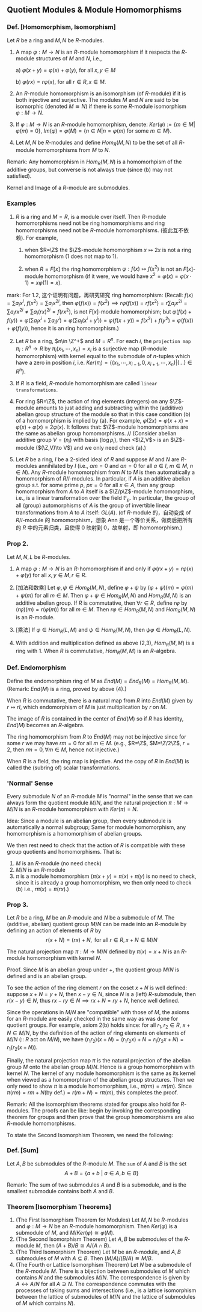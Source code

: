 ## Quotient Modules & Module Homomorphisms

### Def. [Homomorphism, Isomorphism]

Let $R$ be a ring and $M,N$ be $R$-modules.

1) A map $\varphi:M\to N$ is an $R$-module homomorphism if it respects the $R$-module structures of $M$ and $N$, i.e.,
   
   a) $\varphi(x+y) = \varphi(x) + \varphi(y)$, for all $x,y \in M$

   b) $\varphi(rx)=r\varphi(x)$, for all $r\in R, x\in M$.

2) An $R$-module homomorphism is an isomorphism (of $R$-module) if it is both injective and surjective. The modules $M$ and $N$ are said to be isomorphic (denoted $M\cong N$) if there is some $R$-module isomorphism $\varphi: M\to N$.
   
3) If $\varphi: M\to N$ is an $R$-module homomorphism, denote: $Ker(\varphi) := \{m\in M | \varphi(m)=0\}$, $Im(\varphi)=\varphi(M)=\{n\in N | n = \varphi(m) \text{ for some }m\in M\}$.

4) Let $M,N$ be $R$-modules and define $Hom_R(M,N)$ to be the set of all $R$-module homomorphisms from $M$ to $N$.

Remark: Any homomorphism in $Hom_R(M,N)$ is a homomorhpism of the additive groups, but converse is not always true (since (b) may not satisfied).

Kernel and Image of a $R$-module are submodules.

### Examples

1. $R$ is a ring and $M=R$, is a module over itself. Then $R$-module homomorphisms need not be ring homomorphisms and ring homomorphisms need not be $R$-module homomorphisms. (彼此互不依赖). For example, 
   
   1. when $R=\Z$ the $\Z$-module homomorphism $x\mapsto 2x$ is not a ring homomorphism ($1$ does not map to $1$).

   2. when $R=F[x]$ the ring homomorphism $\varphi: f(x) \mapsto f(x^2)$ is not an $F[x]$-module homomorphism (if it were, we would have $x^2=\varphi(x)=\varphi(x\cdot 1) = x\varphi(1)=x$). 
   
  mark: For 1.2, 这个证明有问题，再研究研究 ring homomorphism: (Recall: $f(x)=\sum a_i x^i$, $f(x^2)=\sum a_i x^{2i}$, then $\varphi(f(x))=f(x^2)\implies r\varphi(f(x))=rf(x^2) = r\sum a_i x^{2i} = \sum a_i rx^{2i} \neq \sum a_i (rx)^{2i} = f(rx^2)$, is not $F[x]$-module homomorphism; but $\varphi(f(x) + f(y)) = \varphi(\sum a_ix^i + \sum a_i y^i) = \varphi(\sum a_i(x^i+y^i)) =\varphi(f(x+y))= f(x^2) + f(y^2)=\varphi(f(x)) + \varphi(f(y))$, hence it is an ring homomorphism.)

2. Let $R$ be a ring, $n\in \Z^+$ and $M=R^n$. For each $i$, the `projection map` $\pi_i:R^n\to R$ by $\pi_i(x_1,\cdots,x_n)=x_i$ is a surjective map ($R$-module homomorphism) with kernel equal to the submodule of $n$-tuples which have a zero in position $i$, i.e. $Ker(\pi_i)=\{(x_1,\cdots,x_{i-1},0,x_{i+1},\cdots, x_n) | (...) \in R^n\}$.

3. If $R$ is a field, $R$-module homomorphism are called `linear transformations`.

4. For ring $R=\Z$, the action of ring elements (integers) on any $\Z$-module amounts to just adding and subtracting within the (additive) abelian group structure of the module so that in this case condition (b) of a homomorphism is implied by (a). For example, $\varphi(2x)=\varphi(x+x)=\varphi(x)+\varphi(x)=2\varphi(x)$. It follows that: $\Z$-module homomorphisms are the same as abelian group homomorphisms. // (Consider abelian additive group $V=(n_i)$ with basis $(\log p_i)$, then <$\Z,V$> is an $\Z$-module ($(\Z,V)\to V$) and we only need check (a).)

5. Let $R$ be a ring, $I$ be a 2-sided ideal of $R$ and suppose $M$ and $N$ are $R$-modules annihilated by $I$ (i.e., $am=0$ and $an=0$ for all $a\in I$, $m\in M$, $n\in N$). Any $R$-module homomorphism from $N$ to $M$ is then automatically a homomorphism of $R/I$-modules. In particular, if $A$ is an additive abelian group s.t. for some prime $p$, $px=0$ for all $x\in A$, then any group homomorphism from $A$ to $A$ itself is a $\Z/p\Z$-module homomorphism, i.e., is a linear transformation over the field $\mathbb F_p$. In particular, the group of all (group) automorphisms of $A$ is the group of invertible linear transformations from $A$ to $A$ itself: $GL(A)$. (of $R$-module 的，自动变成 of $R/I$-module 的 homomorphism，想象 Ann 是一个等价关系，做商后把所有的 $R$ 中的元素归类，且使得 0 映射到 0，故单射，即 homomorphism.)

### Prop 2.

Let $M,N,L$ be $R$-modules.

1. A map $\varphi: M\to N$ is an $R$-homomorphism if and only if $\varphi(rx+y)=r\varphi(x)+\varphi(y)$ for all $x,y\in M, r\in R$.
   
2. [加法和数乘] Let $\varphi,\psi \in Hom_R(M,N)$, define $\varphi+\psi$ by $(\varphi+\psi)(m)=\varphi(m)+\psi(m)$ for all $m\in M$. Then $\varphi+\psi\in Hom_R(M,N)$ and $Hom_R(M,N)$ is an additive abelian group. If $R$ is commutative, then $\forall r\in R$, define $r\varphi$ by $(r\varphi)(m)=r(\varphi(m))$ for all $m\in M$. Then $r\varphi\in Hom_R(M,N)$ and $Hom_R(M,N)$ is an $R$-module.

3. [乘法] If $\varphi \in Hom_R(L,M)$ and $\psi\in Hom_R(M,N)$, then $\psi\varphi \in Hom_R(L,N)$.

4. With addition and multiplication defined as above (2,3), $Hom_R(M,M)$ is a ring with $1$. When $R$ is commutative, $Hom_R(M,M)$ is an $R$-algebra.

### Def. Endomorphism

Define the endomorphism ring of $M$ as $End(M)=End_R(M)=Hom_R(M,M)$. (Remark: $End(M)$ is a ring, proved by above (4).)

When $R$ is commutative, there is a natural map from $R$ into $End(M)$ given by $r\mapsto rI$, which endomorphism of $M$ is just multiplication by $r$ on $M$.

The image of $R$ is contained in the center of $End(M)$ so if $R$ has identity, $End(M)$ becomes an $R$-algebra.

The ring homomorphism from $R$ to $End(M)$ may not be injective since for some $r$ we may have $rm=0$ for all $m\in M$. (e.g., $R=\Z$, $M=\Z/2\Z$, $r=2$, then $rm=0, \forall m\in M$, hence not injective.)

When $R$ is a field, the ring map is injective. And the copy of $R$ in $End(M)$ is called the (subring of) scalar transformations.

### 'Normal' Sense

Every submodule $N$ of an $R$-module $M$ is "normal" in the sense that we can always form the quotient module $M/N$, and the natural projection $\pi: M\to M/N$ is an $R$-module homomorphism with $Ker(\pi)=N$.

Idea: Since a module is an abelian group, then every submodule is automatically a normal subgroup; Same for module homomorphism, any homomorphism is a homomorphism of abelian groups.

We then rest need to check that the action of $R$ is compatible with these group quotients and homomorphisms. That is:
  1. $M$ is an $R$-module (no need check)
  2. $M/N$ is an $R$-module
  3. $\pi$ is a module homomorphism ($\pi(x+y)=\pi(x)+\pi(y)$ is no need to check, since it is already a group homomorphism, we then only need to check (b) i.e., $r\pi(x)=\pi(rx)$.)

### Prop 3.

Let $R$ be a ring, $M$ be an $R$-module and $N$ be a submodule of $M$. The (additive, abelian) quotient group $M/N$ can be made into an $R$-module by defining an action of elements of $R$ by
$$
r(x+N)=(rx)+N, \text{ for all } r\in R, x+N \in M/N
$$

The natural projection map $\pi: M\to M/N$ defined by $\pi(x)=x+N$ is an $R$-module homomorphism with kernel $N$.

Proof. Since $M$ is an abelian group under $+$, the quotient group $M/N$ is defined and is an abelian group.

To see the action of the ring element $r$ on the coset $x+N$ is well defined: suppose $x+N=y+N$, then $x-y\in N$, since $N$ is a (left) $R$-submodule, then $r(x-y)\in N$, thus $rx-ry\in N \implies rx+N = ry +N$, hence well defined.

Since the operations in $M/N$ are "compatible" with those of $M$, the axioms for an $R$-module are easily checked in the same way as was done for quotient groups. For example, axiom 2(b) holds since: for all $r_1,r_2\in R$, $x+N\in M/N$, by the definition of the action of ring elements on elements of $M/N$ (:: $R$ act on $M/N$), we have $(r_1r_2)(x+N)=(r_1r_2x)+N=r_1(r_2x+N)=r_1(r_2(x+N))$.

Finally, the natural projection map $\pi$ is the natural projection of the abelian group $M$ onto the abelian group $M/N$. Hence is a group homomorphism with kernel $N$. The kernel of any module homomorphism is the same as its kernel when viewed as a homomorphism of the abelian group structures. Then we only need to show $\pi$ is a module homomorphism, i.e., $\pi(rm) = r\pi(m)$. Since $\pi(rm)=rm+N(\text{by def.})=r(m+N)=r\pi(m)$, this completes the proof.

Remark: All the isomorphism theorems stated for groups also hold for $R$-modules. The proofs can be like: begin by invoking the corresponding theorem for groups and then prove that the group homomorphisms are also $R$-module homomorphisms.

To state the Second Isomorphism Theorem, we need the following:

### Def. [Sum]
Let $A,B$ be submodules of the $R$-module $M$. The `sum` of $A$ and $B$ is the set
$$
A+B = \{a+b\ |\ a\in A, b\in B\}
$$

Remark: The sum of two submodules $A$ and $B$ is a submodule, and is the smallest submodule contains both $A$ and $B$.

### Theorem [Isomorphism Theorems]

1. (The First Isomorphism Theorem for Modules) Let $M,N$ be $R$-modules and $\varphi: M\to N$ be an $R$-module homomorphism. Then $Ker(\varphi)$ is a submodule of $M$, and $M/Ker(\varphi) \cong \varphi(M)$.
2. (The Second Isomorphism Theorem) Let $A,B$ be submodules of the $R$-module $M$, then $(A+B)/B\cong A/(A\cap B)$.
3. (The Third Isomorphism Theorem) Let $M$ be an $R$-module, and $A,B$ submodules of $M$ with $A\subseteq B$. Then $(M/A)/(B/A)\cong M/B$.
4. (The Fourth or Lattice Isomorphism Theorem) Let $N$ be a submodule of the $R$-module $M$. There is a bijection between submodules of $M$ which contains $N$ and the submodules $M/N$. The correspondence is given by $A \leftrightarrow A/N$ for all $A\supseteq N$. The correspondence commutes with the processes of taking sums and intersections (i.e., is a lattice isomorphism between the lattice of submodules of $M/N$ and the lattice of submodules of $M$ which contains $N$).


